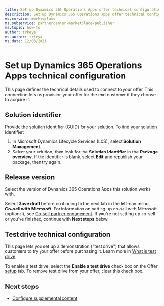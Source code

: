 ```yaml
---
title: Set up Dynamics 365 Operations Apps offer technical configuration on Microsoft AppSource (Azure Marketplace)
description: Set up Dynamics 365 Operations Apps offer technical configuration on Microsoft AppSource (Azure Marketplace).
ms.service: marketplace 
ms.subservice: partnercenter-marketplace-publisher
ms.topic: how-to
author: trkeya
ms.author: trkeya
ms.date: 12/03/2021
---
```


# Set up Dynamics 365 Operations Apps technical configuration

This page defines the technical details used to connect to your offer. This connection lets us provision your offer for the end customer if they choose to acquire it.

## Solution identifier

Provide the solution identifier (GUID) for your solution. To find your solution identifier:

1. In Microsoft Dynamics Lifecycle Services (LCS), select **Solution Management**.
2. Select your solution, then look for the **Solution Identifier** in the **Package overview**. If the identifier is blank, select **Edit** and republish your package, then try again.

## Release version

Select the version of Dynamics 365 Operations Apps this solution works with.

Select **Save draft** before continuing to the next tab in the left-nav menu, **Co-sell with Microsoft**. For information on setting up co-sell with Microsoft (optional), see [Co-sell partner engagement](/partner-center/co-sell-overview?context=/azure/marketplace/context/context). If you're not setting up co-sell or you've finished, continue with **Next steps** below.

## Test drive technical configuration

This page lets you set up a demonstration ("test drive") that allows customers to try your offer before purchasing it. Learn more in [What is test drive](what-is-test-drive.md).

To enable a test drive, select the **Enable a test drive** check box on the [Offer setup](dynamics-365-operations-offer-setup.md#test-drive) tab. To remove test drive from your offer, clear this check box.

## Next steps

- [Configure supplemental content](dynamics-365-operations-supplemental-content.md)
